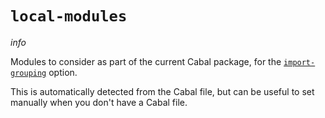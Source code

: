 # `local-modules`

$info$

Modules to consider as part of the current Cabal package, for the [`import-grouping`](/config/import-grouping) option.

This is automatically detected from the Cabal file, but can be useful to set manually when you don't have a Cabal file.
